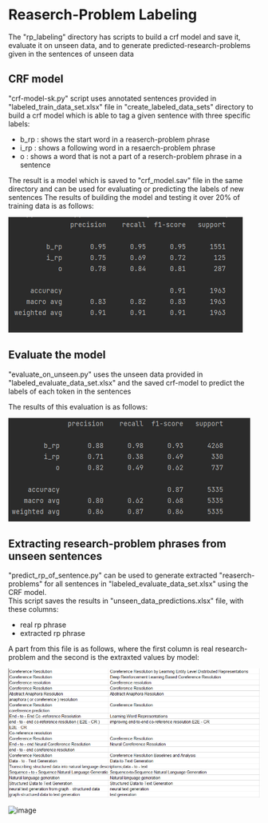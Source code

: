 # Reaserch-Problem Labeling
The "rp_labeling" directory has scripts to build a crf model and save it, evaluate it on unseen data, and to generate predicted-research-problems given in the sentences of unseen data

## CRF model
 "crf-model-sk.py" script uses annotated sentences provided in "labeled_train_data_set.xlsx" file in "create_labeled_data_sets" directory
  to build a crf model which is able to tag a given sentence with three specific labels:<br />
  - b_rp : shows the start word in a reaserch-problem phrase
  - i_rp : shows a following word in a resaerch-problem phrase
  - o : shows a word that is not a part of a reserch-problem phrase in a sentence

  
 The result is a model which is saved to "crf_model.sav" file in the same directory and can be used for evaluating or predicting the labels of new sentences
 The results of building the model and testing it over 20% of training data is as follows:
 
 ![results](/train-test-result-crf.PNG)

## Evaluate the model
 "evaluate_on_unseen.py" uses the unseen data provided in "labeled_evaluate_data_set.xlsx" and the saved crf-model to predict the labels of each token in the sentences
 
  The results of this evaluation is as follows:
 
 ![results](/evaluation-results.PNG)

## Extracting research-problem phrases from unseen sentences
"predict_rp_of_sentence.py" can be used to generate extracted "reaserch-problems" for all sentences in "labeled_evaluate_data_set.xlsx" using the CRF model.<br />
This script saves the results in "unseen_data_predictions.xlsx" file, with these columns: 
 - real rp phrase
 - extracted rp phrase<br />

A part from this file is as follows, where the first column is real research-problem and the second is the extraxted values by model:<br /> 

![results](/extracted--vs-real-phrases.PNG)
 

![image](https://user-images.githubusercontent.com/45291684/176881527-eeeaee18-d937-475a-b890-5ee4090da14e.png)
